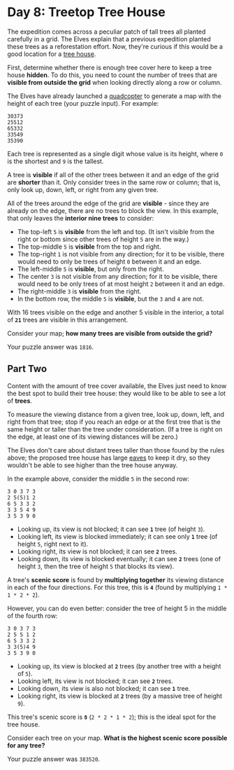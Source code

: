 # Day 8: Treetop Tree House

The expedition comes across a peculiar patch of tall trees all planted carefully in a grid. The Elves explain that a previous expedition planted these trees as a reforestation effort. Now, they're curious if this would be a good location for a [tree house](https://en.wikipedia.org/wiki/Tree_house).

First, determine whether there is enough tree cover here to keep a tree house **hidden**. To do this, you need to count the number of trees that are **visible from outside the grid** when looking directly along a row or column.

The Elves have already launched a [quadcopter](https://en.wikipedia.org/wiki/Quadcopter) to generate a map with the height of each tree (your puzzle input). For example:

```
30373
25512
65332
33549
35390
```

Each tree is represented as a single digit whose value is its height, where `0` is the shortest and `9` is the tallest.

A tree is **visible** if all of the other trees between it and an edge of the grid are **shorter** than it. Only consider trees in the same row or column; that is, only look up, down, left, or right from any given tree.

All of the trees around the edge of the grid are **visible** - since they are already on the edge, there are no trees to block the view. In this example, that only leaves the **interior nine trees** to consider:

- The top-left `5` is **visible** from the left and top. (It isn't visible from the right or bottom since other trees of height `5` are in the way.)
- The top-middle `5` is **visible** from the top and right.
- The top-right `1` is not visible from any direction; for it to be visible, there would need to only be trees of height `0` between it and an edge.
- The left-middle `5` is **visible**, but only from the right.
- The center `3` is not visible from any direction; for it to be visible, there would need to be only trees of at most height `2` between it and an edge.
- The right-middle `3` is **visible** from the right.
- In the bottom row, the middle `5` is **visible**, but the `3` and `4` are not.

With 16 trees visible on the edge and another 5 visible in the interior, a total of **`21`** trees are visible in this arrangement.

Consider your map; **how many trees are visible from outside the grid?**

Your puzzle answer was `1816`.

## Part Two

Content with the amount of tree cover available, the Elves just need to know the best spot to build their tree house: they would like to be able to see a lot of **trees**.

To measure the viewing distance from a given tree, look up, down, left, and right from that tree; stop if you reach an edge or at the first tree that is the same height or taller than the tree under consideration. (If a tree is right on the edge, at least one of its viewing distances will be zero.)

The Elves don't care about distant trees taller than those found by the rules above; the proposed tree house has large [eaves](https://en.wikipedia.org/wiki/Eaves) to keep it dry, so they wouldn't be able to see higher than the tree house anyway.

In the example above, consider the middle `5` in the second row:

```
3 0 3 7 3
2 5(5)1 2
6 5 3 3 2
3 3 5 4 9
3 5 3 9 0
```

- Looking up, its view is not blocked; it can see **`1`** tree (of height `3`).
- Looking left, its view is blocked immediately; it can see only **`1`** tree (of height `5`, right next to it).
- Looking right, its view is not blocked; it can see **`2`** trees.
- Looking down, its view is blocked eventually; it can see **`2`** trees (one of height `3`, then the tree of height `5` that blocks its view).

A tree's **scenic score** is found by **multiplying together** its viewing distance in each of the four directions. For this tree, this is **`4`** (found by multiplying `1 * 1 * 2 * 2`).

However, you can do even better: consider the tree of height 5 in the middle of the fourth row:

```
3 0 3 7 3
2 5 5 1 2
6 5 3 3 2
3 3(5)4 9
3 5 3 9 0
```

- Looking up, its view is blocked at **`2`** trees (by another tree with a height of `5`).
- Looking left, its view is not blocked; it can see **`2`** trees.
- Looking down, its view is also not blocked; it can see **`1`** tree.
- Looking right, its view is blocked at **`2`** trees (by a massive tree of height `9`).

This tree's scenic score is **`8`** (`2 * 2 * 1 * 2`); this is the ideal spot for the tree house.

Consider each tree on your map. **What is the highest scenic score possible for any tree?**

Your puzzle answer was `383520`.
